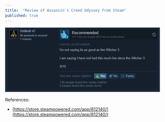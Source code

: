 ```yaml
---
title:  "Review of Assassin's Creed Odyssey from Steam"
published: true
---
```


![Review of Assassin's Creed Odyssey from Steam](/../../assets/Steam-AC-Odyssey-Review.png)

References:

- [https://store.steampowered.com/app/812140/](https://store.steampowered.com/app/812140/)